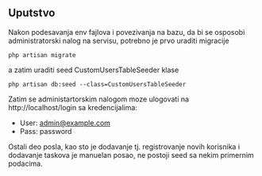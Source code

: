 ## Uputstvo

Nakon podesavanja env fajlova i povezivanja na bazu, da bi se osposobi administratorski nalog na servisu, potrebno je prvo
uraditi migracije

```php artisan migrate```

a zatim uraditi seed CustomUsersTableSeeder klase

```php artisan db:seed --class=CustomUsersTableSeeder```

Zatim se administartorskim nalogom moze ulogovati na http://localhost/login sa kredencijalima:

- User: admin@example.com
- Pass: password

Ostali deo posla, kao sto je dodavanje tj. registrovanje novih korisnika i dodavanje taskova je manuelan posao, ne postoji seed
sa nekim primernim podacima.